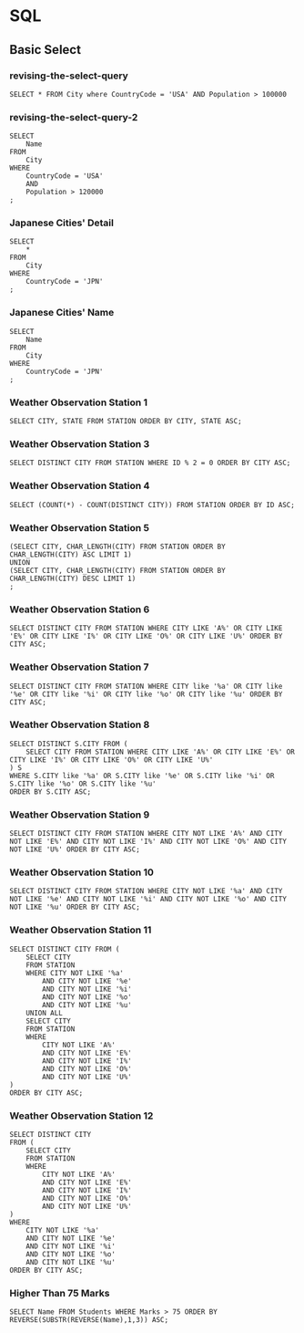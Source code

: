 # SQL

## Basic Select

### revising-the-select-query

```
SELECT * FROM City where CountryCode = 'USA' AND Population > 100000
```

### revising-the-select-query-2

```
SELECT
    Name
FROM
    City
WHERE
    CountryCode = 'USA'
    AND
    Population > 120000
;
```

### Japanese Cities' Detail

```
SELECT
    *
FROM
    City
WHERE
    CountryCode = 'JPN'
;
```

### Japanese Cities' Name

```
SELECT
    Name
FROM
    City
WHERE
    CountryCode = 'JPN'
;
```

### Weather Observation Station 1

```
SELECT CITY, STATE FROM STATION ORDER BY CITY, STATE ASC;
```

### Weather Observation Station 3

```mysql
SELECT DISTINCT CITY FROM STATION WHERE ID % 2 = 0 ORDER BY CITY ASC;
```

### Weather Observation Station 4

```mysql
SELECT (COUNT(*) - COUNT(DISTINCT CITY)) FROM STATION ORDER BY ID ASC;
```

### Weather Observation Station 5

```mysql
(SELECT CITY, CHAR_LENGTH(CITY) FROM STATION ORDER BY CHAR_LENGTH(CITY) ASC LIMIT 1)
UNION
(SELECT CITY, CHAR_LENGTH(CITY) FROM STATION ORDER BY CHAR_LENGTH(CITY) DESC LIMIT 1)
;
```

### Weather Observation Station 6

```mysql
SELECT DISTINCT CITY FROM STATION WHERE CITY LIKE 'A%' OR CITY LIKE 'E%' OR CITY LIKE 'I%' OR CITY LIKE 'O%' OR CITY LIKE 'U%' ORDER BY CITY ASC;
```

### Weather Observation Station 7

```oracle
SELECT DISTINCT CITY FROM STATION WHERE CITY like '%a' OR CITY like '%e' OR CITY like '%i' OR CITY like '%o' OR CITY like '%u' ORDER BY CITY ASC;
```

### Weather Observation Station 8

```oracle
SELECT DISTINCT S.CITY FROM (
    SELECT CITY FROM STATION WHERE CITY LIKE 'A%' OR CITY LIKE 'E%' OR CITY LIKE 'I%' OR CITY LIKE 'O%' OR CITY LIKE 'U%'
) S
WHERE S.CITY like '%a' OR S.CITY like '%e' OR S.CITY like '%i' OR S.CITY like '%o' OR S.CITY like '%u'
ORDER BY S.CITY ASC;
```

### Weather Observation Station 9

```Oracle
SELECT DISTINCT CITY FROM STATION WHERE CITY NOT LIKE 'A%' AND CITY NOT LIKE 'E%' AND CITY NOT LIKE 'I%' AND CITY NOT LIKE 'O%' AND CITY NOT LIKE 'U%' ORDER BY CITY ASC;
```

### Weather Observation Station 10

```Oracle
SELECT DISTINCT CITY FROM STATION WHERE CITY NOT LIKE '%a' AND CITY NOT LIKE '%e' AND CITY NOT LIKE '%i' AND CITY NOT LIKE '%o' AND CITY NOT LIKE '%u' ORDER BY CITY ASC;
```

### Weather Observation Station 11

```Oracle
SELECT DISTINCT CITY FROM (
    SELECT CITY 
    FROM STATION 
    WHERE CITY NOT LIKE '%a' 
        AND CITY NOT LIKE '%e' 
        AND CITY NOT LIKE '%i' 
        AND CITY NOT LIKE '%o' 
        AND CITY NOT LIKE '%u'
    UNION ALL 
    SELECT CITY 
    FROM STATION 
    WHERE 
        CITY NOT LIKE 'A%' 
        AND CITY NOT LIKE 'E%' 
        AND CITY NOT LIKE 'I%' 
        AND CITY NOT LIKE 'O%' 
        AND CITY NOT LIKE 'U%'
) 
ORDER BY CITY ASC;
```

### Weather Observation Station 12

```Oracle
SELECT DISTINCT CITY 
FROM (
    SELECT CITY 
    FROM STATION 
    WHERE 
        CITY NOT LIKE 'A%' 
        AND CITY NOT LIKE 'E%' 
        AND CITY NOT LIKE 'I%' 
        AND CITY NOT LIKE 'O%' 
        AND CITY NOT LIKE 'U%'
) 
WHERE 
    CITY NOT LIKE '%a' 
    AND CITY NOT LIKE '%e' 
    AND CITY NOT LIKE '%i' 
    AND CITY NOT LIKE '%o' 
    AND CITY NOT LIKE '%u' 
ORDER BY CITY ASC;
```

### Higher Than 75 Marks

```Oracle
SELECT Name FROM Students WHERE Marks > 75 ORDER BY REVERSE(SUBSTR(REVERSE(Name),1,3)) ASC;
```

